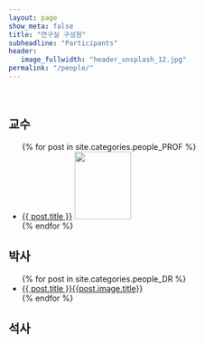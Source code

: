 ```yaml
---
layout: page
show_meta: false
title: "연구실 구성원"
subheadline: "Participants"
header:
   image_fullwidth: "header_unsplash_12.jpg"
permalink: "/people/"
---
```


<br>

## 교수
<ul>
    {% for post in site.categories.people_PROF %}
    <li><a href="{{ site.url }}{{ site.baseurl }}{{ post.url }}">{{ post.title }}</a>
    <img src = "header_unsplash_12.jpg" style="width:100px;height:120px;"></li>
    {% endfor %}
</ul>


## 박사
<ul>
    {% for post in site.categories.people_DR %}
    <li><a href="{{ site.url }}{{ site.baseurl }}{{ post.url }}">{{ post.title }}{{post.image.title}}</a></li>
    {% endfor %}
</ul>


## 석사
